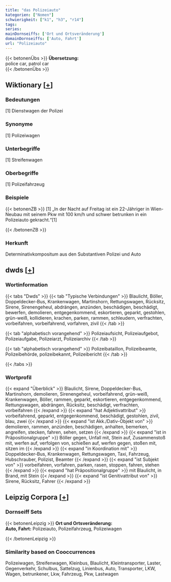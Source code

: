 ```yaml
---
title: "das Polizeiauto"
kategorien: ["Nomen"]
schwierigkeit: ["k1", "h3", "r14"]
tags:
series:
mainDornseiffs: ['Ort und Ortsveränderung']
domainDornseiffs: ['Auto, Fahrt']
url: "Polizeiauto"
---
```


{{< betonenÜbs >}}
**Übersetzung:**  
police car, patrol car  
{{< /betonenÜbs >}}

## Wiktionary [[+](https://de.wiktionary.org/wiki/Polizeiauto)]

### Bedeutungen
[1] Dienstwagen der Polizei  

### Synonyme
[1] Polizeiwagen  

### Unterbegriffe
[1] Streifenwagen  

### Oberbegriffe
[1] Polizeifahrzeug  

### Beispiele
{{< betonenZB >}}
[1] „In der Nacht auf Freitag ist ein 22-Jähriger in Wien-Neubau mit seinem Pkw mit 100 km/h und schwer betrunken in ein Polizeiauto gekracht.“[1]  

{{< /betonenZB >}}
### Herkunft
Determinativkompositum aus den Substantiven Polizei und Auto  



## dwds [[+](https://www.dwds.de/wb/Polizeiauto)]

### Wortinformation
{{< tabs "Dwds" >}}
{{< tab "Typische Verbindungen" >}}
Blaulicht, Böller, Doppeldecker-Bus, Krankenwagen, Martinshorn, Rettungswagen, Rücksitz, Sirene, Sirenengeheul, abdrängen, anzünden, beschädigen, beschädigt, bewerfen, demolieren, entgegenkommend, eskortieren, geparkt, gestohlen, grün-weiß, kollidieren, krachen, parken, rammen, schleudern, verfrachten, vorbeifahren, vorbeifahrend, vorfahren, zivil
{{< /tab >}}

{{< tab "alphabetisch vorangehend" >}}
Polizeiaufsicht, Polizeiaufgebot, Polizeiaufgabe, Polizeiarzt, Polizeiarchiv
{{< /tab >}}

{{< tab "alphabetisch vorangehend" >}}
Polizeibataillon, Polizeibeamte, Polizeibehörde, polizeibekannt, Polizeibericht
{{< /tab >}}

{{< /tabs >}}

### Wortprofil
{{< expand "Überblick" >}} Blaulicht, Sirene, Doppeldecker-Bus, Martinshorn, demolieren, Sirenengeheul, vorbeifahrend, grün-weiß, Krankenwagen, Böller, rammen, geparkt, eskortieren, entgegenkommend, Rettungswagen, abdrängen, Rücksitz, beschädigt, verfrachten, vorbeifahren {{< /expand >}}
{{< expand "hat Adjektivattribut" >}} vorbeifahrend, geparkt, entgegenkommend, beschädigt, gestohlen, zivil, blau, zwei {{< /expand >}}
{{< expand "ist Akk./Dativ-Objekt von" >}} demolieren, rammen, anzünden, beschädigen, anhalten, bemerken, angreifen, stecken, fahren, sehen, setzen {{< /expand >}}
{{< expand "ist in Präpositionalgruppe" >}} Böller gegen, Unfall mit, Stein auf, Zusammenstoß mit, werfen auf, verfolgen von, schießen auf, werfen gegen, stoßen mit, sitzen im {{< /expand >}}
{{< expand "in Koordination mit" >}} Doppeldecker-Bus, Krankenwagen, Rettungswagen, Taxi, Fahrzeug, Hubschrauber, Polizist, Beamter {{< /expand >}}
{{< expand "ist Subjekt von" >}} vorbeifahren, vorfahren, parken, rasen, stoppen, fahren, stehen {{< /expand >}}
{{< expand "hat Präpositionalgruppe" >}} mit Blaulicht, in Brand, mit Stein {{< /expand >}}
{{< expand "ist Genitivattribut von" >}} Sirene, Rücksitz, Fahrer {{< /expand >}}

## Leipzig Corpora [[+](https://corpora.uni-leipzig.de/en/res?word=Polizeiauto&corpusId=deu_newscrawl-public_2018)]

### Dornseiff Sets
{{< betonenLeipzig >}}
**Ort und Ortsveränderung:**  
**Auto, Fahrt:** Polizeiauto, Polizeifahrzeug, Polizeiwagen  

{{< /betonenLeipzig >}}

### Similarity based on Cooccurrences
Polizeiwagen, Streifenwagen, Kleinbus, Blaulicht, Kleintransporter, Laster, Gegenverkehr, Schulbus, Sattelzug, Linienbus, Auto, Transporter, LKW, Wagen, betrunkener, Lkw, Fahrzeug, Pkw, Lastwagen

